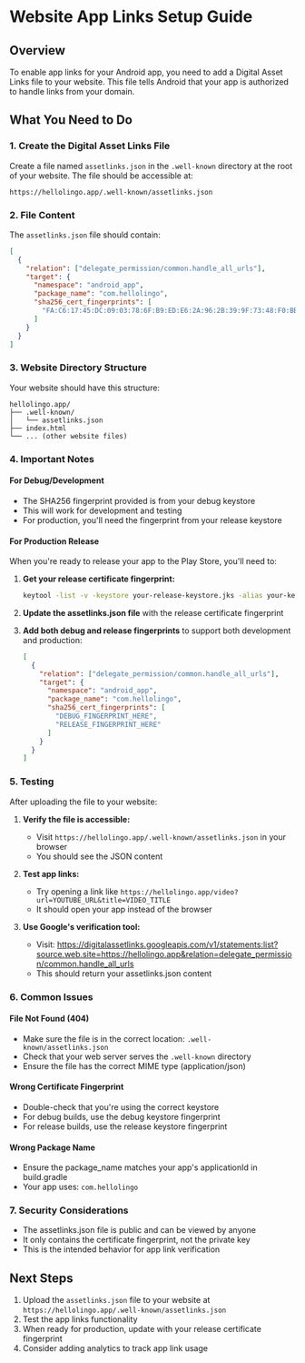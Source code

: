 # Website App Links Setup Guide

## Overview
To enable app links for your Android app, you need to add a Digital Asset Links file to your website. This file tells Android that your app is authorized to handle links from your domain.

## What You Need to Do

### 1. Create the Digital Asset Links File

Create a file named `assetlinks.json` in the `.well-known` directory at the root of your website. The file should be accessible at:
```
https://hellolingo.app/.well-known/assetlinks.json
```

### 2. File Content

The `assetlinks.json` file should contain:

```json
[
  {
    "relation": ["delegate_permission/common.handle_all_urls"],
    "target": {
      "namespace": "android_app",
      "package_name": "com.hellolingo",
      "sha256_cert_fingerprints": [
        "FA:C6:17:45:DC:09:03:78:6F:B9:ED:E6:2A:96:2B:39:9F:73:48:F0:BB:6F:89:9B:83:32:66:75:91:03:3B:9C"
      ]
    }
  }
]
```

### 3. Website Directory Structure

Your website should have this structure:
```
hellolingo.app/
├── .well-known/
│   └── assetlinks.json
├── index.html
└── ... (other website files)
```

### 4. Important Notes

#### For Debug/Development
- The SHA256 fingerprint provided is from your debug keystore
- This will work for development and testing
- For production, you'll need the fingerprint from your release keystore

#### For Production Release
When you're ready to release your app to the Play Store, you'll need to:

1. **Get your release certificate fingerprint:**
   ```bash
   keytool -list -v -keystore your-release-keystore.jks -alias your-key-alias
   ```

2. **Update the assetlinks.json file** with the release certificate fingerprint

3. **Add both debug and release fingerprints** to support both development and production:
   ```json
   [
     {
       "relation": ["delegate_permission/common.handle_all_urls"],
       "target": {
         "namespace": "android_app",
         "package_name": "com.hellolingo",
         "sha256_cert_fingerprints": [
           "DEBUG_FINGERPRINT_HERE",
           "RELEASE_FINGERPRINT_HERE"
         ]
       }
     }
   ]
   ```

### 5. Testing

After uploading the file to your website:

1. **Verify the file is accessible:**
   - Visit `https://hellolingo.app/.well-known/assetlinks.json` in your browser
   - You should see the JSON content

2. **Test app links:**
   - Try opening a link like `https://hellolingo.app/video?url=YOUTUBE_URL&title=VIDEO_TITLE`
   - It should open your app instead of the browser

3. **Use Google's verification tool:**
   - Visit: https://digitalassetlinks.googleapis.com/v1/statements:list?source.web.site=https://hellolingo.app&relation=delegate_permission/common.handle_all_urls
   - This should return your assetlinks.json content

### 6. Common Issues

#### File Not Found (404)
- Make sure the file is in the correct location: `.well-known/assetlinks.json`
- Check that your web server serves the `.well-known` directory
- Ensure the file has the correct MIME type (application/json)

#### Wrong Certificate Fingerprint
- Double-check that you're using the correct keystore
- For debug builds, use the debug keystore fingerprint
- For release builds, use the release keystore fingerprint

#### Wrong Package Name
- Ensure the package_name matches your app's applicationId in build.gradle
- Your app uses: `com.hellolingo`

### 7. Security Considerations

- The assetlinks.json file is public and can be viewed by anyone
- It only contains the certificate fingerprint, not the private key
- This is the intended behavior for app link verification

## Next Steps

1. Upload the `assetlinks.json` file to your website at `https://hellolingo.app/.well-known/assetlinks.json`
2. Test the app links functionality
3. When ready for production, update with your release certificate fingerprint
4. Consider adding analytics to track app link usage
